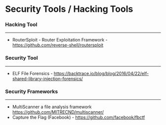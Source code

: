 # Security Tools / Hacking Tools

### Hacking Tool
---
  * RouterSploit - Router Exploitation Framework - https://github.com/reverse-shell/routersploit
  
  
  
### Security Tool
---
  * ELF File Forensics - https://backtrace.io/blog/blog/2016/04/22/elf-shared-library-injection-forensics/
  

### Security Frameworks
---
  * MultiScanner a file analysis framework https://github.com/MITRECND/multiscanner/
  * Capture the Flag (Facebook) - https://github.com/facebook/fbctf
